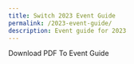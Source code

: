```yaml
---
title: Switch 2023 Event Guide
permalink: /2023-event-guide/
description: Event guide for 2023
---
```

<a download="">Download PDF To Event Guide</a>
